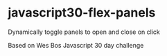 # javascript30-flex-panels

Dynamically toggle panels to open and close on click

Based on Wes Bos Javascript 30 day challenge
